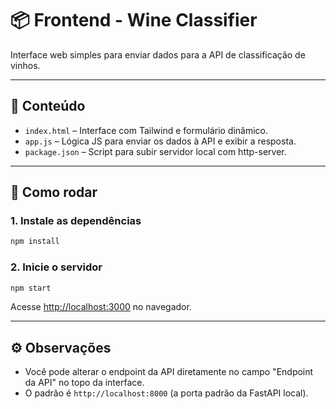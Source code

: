 # 📦 Frontend - Wine Classifier

Interface web simples para enviar dados para a API de classificação de vinhos.

---

## 📁 Conteúdo

- `index.html` – Interface com Tailwind e formulário dinâmico.
- `app.js` – Lógica JS para enviar os dados à API e exibir a resposta.
- `package.json` – Script para subir servidor local com http-server.

---

## 🚀 Como rodar

### 1. Instale as dependências

```bash
npm install
```

### 2. Inicie o servidor

```bash
npm start
```

Acesse [http://localhost:3000](http://localhost:3000) no navegador.

---

## ⚙️ Observações

- Você pode alterar o endpoint da API diretamente no campo "Endpoint da API" no topo da interface.
- O padrão é `http://localhost:8000` (a porta padrão da FastAPI local).

